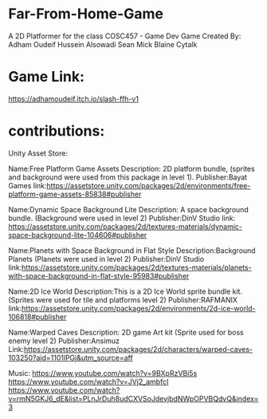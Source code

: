 # Far-From-Home-Game

A 2D Platformer for the class COSC457 - Game Dev
Game Created By:
Adham Oudeif
Hussein Alsowadi
Sean Mick
Blaine Cytalk

# Game Link:

https://adhamoudeif.itch.io/slash-ffh-v1

# contributions:

Unity Asset Store:

Name:Free Platform Game Assets
Description: 2D platform bundle, (sprites and background were used from this package in level 1).
Publisher:Bayat Games
link:https://assetstore.unity.com/packages/2d/environments/free-platform-game-assets-85838#publisher

Name:Dynamic Space Background Lite
Description: A space background bundle. (Background were used in level 2)
Publisher:DinV Studio
link: https://assetstore.unity.com/packages/2d/textures-materials/dynamic-space-background-lite-104606#publisher

Name:Planets with Space Background in Flat Style
Description:Background Planets (Planets were used in level 2)
Publisher:DinV Studio
link:https://assetstore.unity.com/packages/2d/textures-materials/planets-with-space-background-in-flat-style-95983#publisher

Name:2D Ice World
Description:This is a 2D Ice World sprite bundle kit. (Sprites were used for tile and platforms level 2)
Publisher:RAFMANIX
link:https://assetstore.unity.com/packages/2d/environments/2d-ice-world-106818#publisher

Name:Warped Caves
Description: 2D game Art kit (Sprite used for boss enemy level 2)
Publisher:Ansimuz
Link:https://assetstore.unity.com/packages/2d/characters/warped-caves-103250?aid=1101lPGj&utm_source=aff

Music:
https://www.youtube.com/watch?v=9BXpRzVBi5s
https://www.youtube.com/watch?v=JVj2_ambfcI
https://www.youtube.com/watch?v=rmN5GKJ6_dE&list=PLnJrDuh8udCXVSoJdevjbdNWpOPVBQdvQ&index=3
